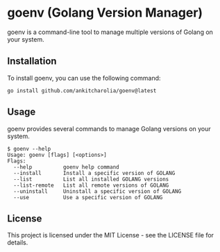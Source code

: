 # goenv (Golang Version Manager)
goenv is a command-line tool to manage multiple versions of Golang on your system.

## Installation
To install goenv, you can use the following command:
```shell
go install github.com/ankitcharolia/goenv@latest
```

## Usage
goenv provides several commands to manage Golang versions on your system.
```shell
$ goenv --help
Usage: goenv [flags] [<options>]
Flags:
  --help          goenv help command
  --install       Install a specific version of GOLANG
  --list          List all installed GOLANG versions
  --list-remote   List all remote versions of GOLANG
  --uninstall     Uninstall a specific version of GOLANG
  --use           Use a specific version of GOLANG
```

## License
This project is licensed under the MIT License - see the LICENSE file for details.